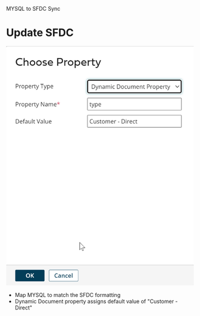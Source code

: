 MYSQL to SFDC Sync
# Update SFDC

<img src="./images/20220725081229.png" class="img-right">

- Map MYSQL to match the SFDC formatting
- Dynamic Document property assigns default value of "Customer - Direct"